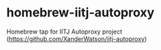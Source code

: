 # homebrew-iitj-autoproxy
Homebrew tap for IITJ Autoproxy project (https://github.com/XanderWatson/iitj-autoproxy)
